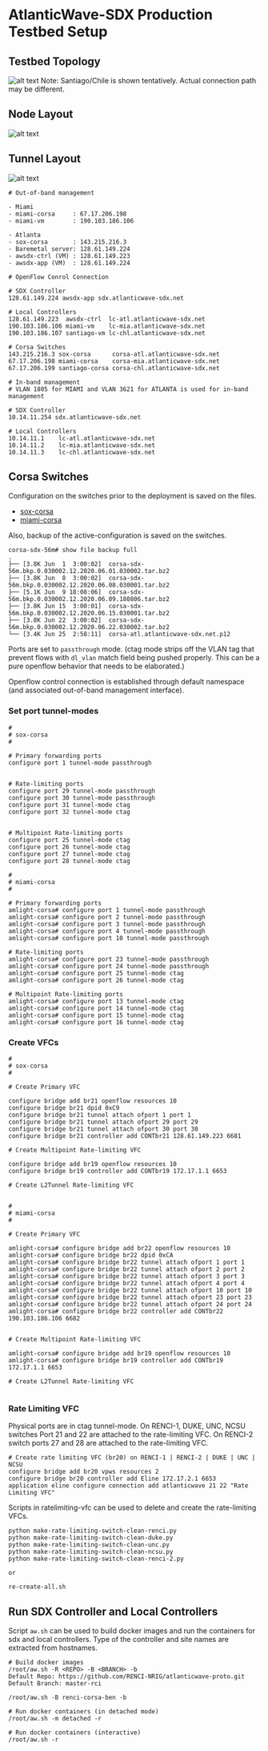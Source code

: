 # AtlanticWave-SDX Production Testbed Setup 

## Testbed Topology

![alt text](figures/AW-SDX-Production_Setup-0-Topology.png)
Note: Santiago/Chile is shown tentatively. Actual connection path may be different.

## Node Layout

![alt text](figures/AW-SDX-Production_Setup-2-Node_Layout.png)

## Tunnel Layout

![alt text](figures/AW-SDX-Production_Setup-3-Tunnel_Layout-L2Multipoint.png)


```
# Out-of-band management

- Miami
- miami-corsa     : 67.17.206.198
- miami-vm        : 190.103.186.106

- Atlanta
- sox-corsa       : 143.215.216.3
- Baremetal server: 128.61.149.224
- awsdx-ctrl (VM) : 128.61.149.223
- awsdx-app (VM)  : 128.61.149.224

# OpenFlow Conrol Connection

# SDX Controller
128.61.149.224 awsdx-app sdx.atlanticwave-sdx.net

# Local Controllers 
128.61.149.223  awsdx-ctrl  lc-atl.atlanticwave-sdx.net
190.103.186.106 miami-vm    lc-mia.atlanticwave-sdx.net
190.103.186.107 santiago-vm lc-chl.atlanticwave-sdx.net

# Corsa Switches
143.215.216.3 sox-corsa      corsa-atl.atlanticwave-sdx.net
67.17.206.198 miami-corsa    corsa-mia.atlanticwave-sdx.net
67.17.206.199 santiago-corsa corsa-chl.atlanticwave-sdx.net

```

```
# In-band management
# VLAN 1805 for MIAMI and VLAN 3621 for ATLANTA is used for in-band management

# SDX Controller
10.14.11.254 sdx.atlanticwave-sdx.net

# Local Controllers
10.14.11.1    lc-atl.atlanticwave-sdx.net
10.14.11.2    lc-mia.atlanticwave-sdx.net
10.14.11.3    lc-chl.atlanticwave-sdx.net

```

## Corsa Switches

Configuration on the switches prior to the deployment is saved on the files.
- [sox-corsa](config/sox-corsa.cfg)
- [miami-corsa](config/miami-corsa.cfg)

Also, backup of the active-configuration is saved on the switches.

```
corsa-sdx-56m# show file backup full 
.
├── [3.8K Jun  1  3:00:02]  corsa-sdx-56m.bkp.0.030002.12.2020.06.01.030002.tar.bz2
├── [3.8K Jun  8  3:00:02]  corsa-sdx-56m.bkp.0.030002.12.2020.06.08.030001.tar.bz2
├── [5.1K Jun  9 18:08:06]  corsa-sdx-56m.bkp.0.030002.12.2020.06.09.180806.tar.bz2
├── [3.8K Jun 15  3:00:01]  corsa-sdx-56m.bkp.0.030002.12.2020.06.15.030001.tar.bz2
├── [3.8K Jun 22  3:00:02]  corsa-sdx-56m.bkp.0.030002.12.2020.06.22.030002.tar.bz2
└── [3.4K Jun 25  2:58:11]  corsa-atl.atlanticwave-sdx.net.p12
```


Ports are set to `passthrough` mode. (ctag mode strips off the VLAN tag that prevent flows with `dl_vlan` match field being pushed properly. This can be a pure openflow behavior that needs to be elaborated.)

Openflow control connection is established through default namespace (and associated out-of-band management interface).


### Set port tunnel-modes


```
#
# sox-corsa
#

# Primary forwarding ports
configure port 1 tunnel-mode passthrough 


# Rate-limiting ports 
configure port 29 tunnel-mode passthrough 
configure port 30 tunnel-mode passthrough
configure port 31 tunnel-mode ctag
configure port 32 tunnel-mode ctag


# Multipoint Rate-limiting ports
configure port 25 tunnel-mode ctag
configure port 26 tunnel-mode ctag
configure port 27 tunnel-mode ctag
configure port 28 tunnel-mode ctag

```

```
#
# miami-corsa
#

# Primary forwarding ports
amlight-corsa# configure port 1 tunnel-mode passthrough 
amlight-corsa# configure port 2 tunnel-mode passthrough
amlight-corsa# configure port 3 tunnel-mode passthrough
amlight-corsa# configure port 4 tunnel-mode passthrough
amlight-corsa# configure port 10 tunnel-mode passthrough

# Rate-limiting ports 
amlight-corsa# configure port 23 tunnel-mode passthrough 
amlight-corsa# configure port 24 tunnel-mode passthrough
amlight-corsa# configure port 25 tunnel-mode ctag
amlight-corsa# configure port 26 tunnel-mode ctag

# Multipoint Rate-limiting ports
amlight-corsa# configure port 13 tunnel-mode ctag
amlight-corsa# configure port 14 tunnel-mode ctag
amlight-corsa# configure port 15 tunnel-mode ctag
amlight-corsa# configure port 16 tunnel-mode ctag
```




### Create VFCs 

```
#
# sox-corsa
#

# Create Primary VFC

configure bridge add br21 openflow resources 10
configure bridge br21 dpid 0xC9
configure bridge br21 tunnel attach ofport 1 port 1
configure bridge br21 tunnel attach ofport 29 port 29
configure bridge br21 tunnel attach ofport 30 port 30
configure bridge br21 controller add CONTbr21 128.61.149.223 6681

# Create Multipoint Rate-limiting VFC

configure bridge add br19 openflow resources 10
configure bridge br19 controller add CONTbr19 172.17.1.1 6653 

# Create L2Tunnel Rate-limiting VFC


```

```
#
# miami-corsa
#

# Create Primary VFC

amlight-corsa# configure bridge add br22 openflow resources 10
amlight-corsa# configure bridge br22 dpid 0xCA
amlight-corsa# configure bridge br22 tunnel attach ofport 1 port 1
amlight-corsa# configure bridge br22 tunnel attach ofport 2 port 2
amlight-corsa# configure bridge br22 tunnel attach ofport 3 port 3
amlight-corsa# configure bridge br22 tunnel attach ofport 4 port 4
amlight-corsa# configure bridge br22 tunnel attach ofport 10 port 10
amlight-corsa# configure bridge br22 tunnel attach ofport 23 port 23
amlight-corsa# configure bridge br22 tunnel attach ofport 24 port 24
amlight-corsa# configure bridge br22 controller add CONTbr22 190.103.186.106 6682


# Create Multipoint Rate-limiting VFC

amlight-corsa# configure bridge add br19 openflow resources 10
amlight-corsa# configure bridge br19 controller add CONTbr19 172.17.1.1 6653 

# Create L2Tunnel Rate-limiting VFC


```


### Rate Limiting VFC

Physical ports are in ctag tunnel-mode.
On RENCI-1, DUKE, UNC, NCSU switches Port 21 and 22 are attached to the rate-limiting VFC.
On RENCI-2 switch ports 27 and 28 are attached to the rate-limiting VFC.

```
# Create rate limiting VFC (br20) on RENCI-1 | RENCI-2 | DUKE | UNC | NCSU
configure bridge add br20 vpws resources 2
configure bridge br20 controller add Eline 172.17.2.1 6653
application eline configure connection add atlanticwave 21 22 "Rate Limiting VFC"
```

Scripts in ratelimiting-vfc can be used to delete and create the rate-limiting VFCs.

```
python make-rate-limiting-switch-clean-renci.py 
python make-rate-limiting-switch-clean-duke.py 
python make-rate-limiting-switch-clean-unc.py 
python make-rate-limiting-switch-clean-ncsu.py 
python make-rate-limiting-switch-clean-renci-2.py

or 

re-create-all.sh

```


## Run SDX Controller and Local Controllers

Script `aw.sh` can be used to build docker images and run the containers for sdx and local controllers.
Type of the controller and site names are extracted from hostnames. 

```
# Build docker images
/root/aw.sh -R <REPO> -B <BRANCH> -b
Default Repo: https://github.com/RENCI-NRIG/atlanticwave-proto.git
Default Branch: master-rci

/root/aw.sh -B renci-corsa-ben -b

# Run docker containers (in detached mode)
/root/aw.sh -m detached -r 

# Run docker containers (interactive)
/root/aw.sh -r 
```

